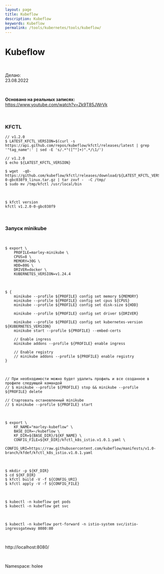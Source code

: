 ```yaml
---
layout: page
title: Kubeflow
description: Kubeflow
keywords: Kubeflow
permalink: /tools/kubernetes/tools/kubeflow/
---
```


# Kubeflow

<br/>

Делаю:  
23.08.2022

<br/>

**Основано на реальных записях:**  
https://www.youtube.com/watch?v=Zk9T85JWrVk

<br/>

### KFCTL

```
// v1.2.0
$ LATEST_KFCTL_VERSION=$(curl -s https://api.github.com/repos/kubeflow/kfctl/releases/latest | grep '"tag_name":' | sed -E 's/.*"([^"]+)".*/\1/')

// v1.2.0
$ echo ${LATEST_KFCTL_VERSION}

$ wget  -qO- https://github.com/kubeflow/kfctl/releases/download/${LATEST_KFCTL_VERSION}/kfctl_v1.2.0-0-gbc038f9_linux.tar.gz | tar zxvf -  -C /tmp/
$ sudo mv /tmp/kfctl /usr/local/bin
```

<br/>

```
$ kfctl version
kfctl v1.2.0-0-gbc038f9
```

<br/>

### Запуск minikube

<br/>

```
$ export \
    PROFILE=marley-minikube \
    CPUS=8 \
    MEMORY=30G \
    HDD=80G \
    DRIVER=docker \
    KUBERNETES_VERSION=v1.24.4
```

<br/>

```
$ {
    minikube --profile ${PROFILE} config set memory ${MEMORY}
    minikube --profile ${PROFILE} config set cpus ${CPUS}
    minikube --profile ${PROFILE} config set disk-size ${HDD}

    minikube --profile ${PROFILE} config set driver ${DRIVER}

    minikube --profile ${PROFILE} config set kubernetes-version ${KUBERNETES_VERSION}
    minikube start --profile ${PROFILE} --embed-certs

    // Enable ingress
    minikube addons --profile ${PROFILE} enable ingress

    // Enable registry
    // minikube addons --profile ${PROFILE} enable registry
}
```

<br/>

    // При необходимости можно будет удалить профиль и все созданное в профиле следующей командой
    // $ minikube --profile ${PROFILE} stop && minikube --profile ${PROFILE} delete

    // Стартовать остановленный minikube
    // $ minikube --profile ${PROFILE} start

<br/>

<!--
https://github.com/kubeflow/manifests/blob/v1.0-branch/kfdef/kfctl_k8s_istio.yaml
-->

```
$ export \
    KF_NAME="marley-kubeflow" \
    BASE_DIR=~/kubeflow \
    KF_DIR=${BASE_DIR}/${KF_NAME} \
    CONFIG_FILE=${KF_DIR}/kfctl_k8s_istio.v1.0.1.yaml \
    CONFIG_URI=https://raw.githubusercontent.com/kubeflow/manifests/v1.0-branch/kfdef/kfctl_k8s_istio.v1.0.1.yaml
```

<br/>

```
$ mkdir -p ${KF_DIR}
$ cd ${KF_DIR}
$ kfctl build -V -f ${CONFIG_URI}
$ kfctl apply -V -f ${CONFIG_FILE}
```

<br/>

```
$ kubectl -n kubeflow get pods
$ kubectl -n kubeflow get svc
```

<br/>

```
$ kubectl -n kubeflow port-forward -n istio-system svc/istio-ingressgateway 8080:80
```

<br/>

http://localhost:8080/

<br/>

Namespace: holee
